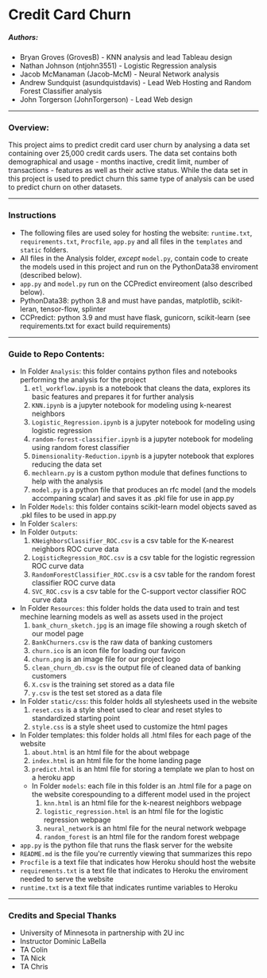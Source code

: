 # Credit Card Churn

##### Authors:
* Bryan Groves (GrovesB) - KNN analysis and lead Tableau design
* Nathan Johnson (ntjohn3551) - Logistic Regression analysis
* Jacob McManaman (Jacob-McM) - Neural Network analysis
* Andrew Sundquist (asundquistdavis) - Lead Web Hosting and Random Forest Classifier analysis
* John Torgerson (JohnTorgerson) - Lead Web design

---
### Overview:
This project aims to predict credit card user churn by analysing a data set containing over 25,000 credit cards users. The data set contains both demographical and usage - months inactive, credit limit, number of transactions - features as well as their active status. While the data set in this project is used to predict churn this same type of analysis can be used to predict churn on other datasets.

---
### Instructions
- The following files are used soley for hosting the website: `runtime.txt`, `requirements.txt`, `Procfile`, `app.py` and all files in the `templates` and `static` folders.
- All files in the Analysis folder, *except* `model.py`, contain code to create the models used in this project and run on the PythonData38 enviroment (described below).
- `app.py` and `model.py` run on the CCPredict envireoment (also described below). 
- PythonData38: python 3.8 and must have pandas, matplotlib, scikit-leran, tensor-flow, splinter
- CCPredict: python 3.9 and must have flask, gunicorn, scikit-learn (see requirements.txt for exact build requirements)

---
### Guide to Repo Contents:
* In Folder `Analysis`: this folder contains python files and notebooks performing the analysis for the project
    1. `etl_workflow.ipynb` is a notebook that cleans the data, explores its basic features and prepares it for further analysis
    1. `KNN.ipynb` is a jupyter notebook for modeling using k-nearest neighbors
    1. `Logistic_Regression.ipynb` is a jupyter notebook for modeling using logistic regression
    1. `random-forest-classifier.ipynb` is a jupyter notebook for modeling using random forest classifier
    1. `Dimensionality-Reduction.ipynb` is a jupyter notebook that explores reducing the data set 
    1. `mechlearn.py` is a custom python module that defines functions to help with the analysis
    1. `model.py` is a python file that produces an rfc model (and the models accompaning scalar) and saves it as .pkl file for use in app.py
* In Folder `Models`: this folder contains scikit-learn model objects saved as .pkl files to be used in app.py
* In Folder `Scalers`:
* In Folder `Outputs`:
    1. `KNeighborsClassifier_ROC.csv` is a csv table for the K-nearest neighbors ROC curve data
    2. `LogisticRegression_ROC.csv` is a csv table for the logistic regression ROC curve data
    3. `RandomForestClassifier_ROC.csv` is a csv table for the random forest classifier ROC curve data
    4. `SVC_ROC.csv` is a csv table for the C-support vector classifier ROC curve data
* In Folder `Resources`: this folder holds the data used to train and test mechine learning models as well as assets used in the project
    1. `bank_churn_sketch.jpg` is an image file showing a rough sketch of our model page
    2. `BankChurners.csv` is the raw data of banking customers
    3. `churn.ico` is an icon file for loading our favicon
    4. `churn.png` is an image file for our project logo
    5. `clean_churn_db.csv` is the output file of cleaned data of banking customers
    6. `X.csv` is the training set stored as a data file
    7. `y.csv` is the test set stored as a data file
* In Folder `static/css`: this folder holds all stylesheets used in the website
    1. `reset.css` is a style sheet used to clear and reset styles to standardized starting point
    2. `style.css` is a style sheet used to customize the html pages
* In Folder templates: this folder holds all .html files for each page of the website
    1. `about.html` is an html file for the about webpage
    1. `index.html` is an html file for the home landing page
    1. `predict.html` is an html file for storing a template we plan to host on a heroku app
    * In Folder `models`: each file in this folder is an .html file for a page on the website corespounding to a different model used in the project
        1. `knn.html` is an html file for the k-nearest neighbors webpage
        2. `logistic_regression.html` is an html file for the logistic regression webpage
        3. `neural_network` is an html file for the neural network webpage
        4. `random_forest` is an html file for the random forest webpage
* `app.py` is the python file that runs the flask server for the website
* `README.md` is the file you're currently viewing that summarizes this repo
* `Procfile` is a text file that indicates how Heroku should host the website
* `requirements.txt` is a text file that indicates to Heroku the enviroment needed to serve the website
* `runtime.txt` is a text file that indicates runtime variables to Heroku
---

### Credits and Special Thanks
* University of Minnesota in partnership with 2U inc
* Instructor Dominic LaBella
* TA Colin
* TA Nick
* TA Chris